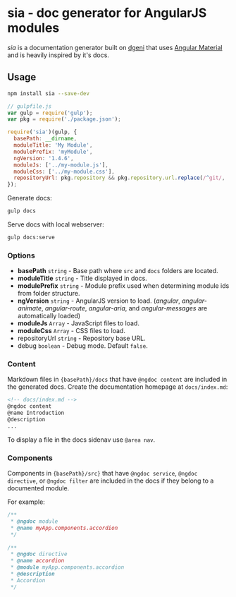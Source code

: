 # sia - doc generator for AngularJS modules

_sia_ is a documentation generator built on [dgeni] that uses [Angular Material] and is heavily inspired by it's docs.

## Usage

```sh
npm install sia --save-dev
```

```js
// gulpfile.js
var gulp = require('gulp');
var pkg = require('./package.json');

require('sia')(gulp, {
  basePath: __dirname,
  moduleTitle: 'My Module',
  modulePrefix: 'myModule',
  ngVersion: '1.4.6',
  moduleJs: ['../my-module.js'],
  moduleCss: ['../my-module.css'],
  repositoryUrl: pkg.repository && pkg.repository.url.replace(/^git/, 'https').replace(/(\.git)?\/?$/,'')
});
```

Generate docs:

```sh
gulp docs
```

Serve docs with local webserver:

```sh
gulp docs:serve
```

### Options

- **basePath** `string` - Base path where `src` and `docs` folders are located.
- **moduleTitle** `string` - Title displayed in docs.
- **modulePrefix** `string` - Module prefix used when determining module ids from folder structure.
- **ngVersion** `string`  - AngularJS version to load.
  (*angular*, *angular-animate*, *angular-route*, *angular-aria*, and *angular-messages* are automatically loaded)
- **moduleJs** `Array` - JavaScript files to load.
- **moduleCss** `Array` - CSS files to load.
- repositoryUrl `string` - Repository base URL.
- debug `boolean` - Debug mode. Default `false`.

### Content

Markdown files in `{basePath}/docs` that have `@ngdoc content` are included in the generated docs. Create the
documentation homepage at `docs/index.md`:

```html
<!-- docs/index.md -->
@ngdoc content
@name Introduction
@description
...
```

To display a file in the docs sidenav use `@area nav`.

### Components

Components in `{basePath}/src}` that have `@ngdoc service`, `@ngdoc directive`, or `@ngdoc filter` are included in the
docs if they belong to a documented module.

For example:

```js
/**
 * @ngdoc module
 * @name myApp.components.accordion
 */
 
/**
 * @ngdoc directive
 * @name accordion
 * @module myApp.components.accordion
 * @description
 * Accordion
 */
 ```

[dgeni]: https://github.com/angular/dgeni
[Angular Material]: https://material.angularjs.org/